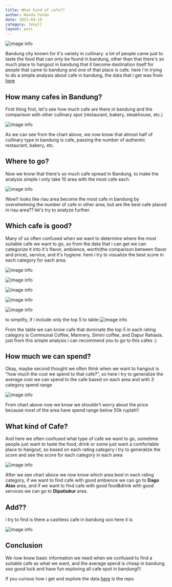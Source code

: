 ```yaml
---
title: What kind of cafe??
author: Nanda Yonda
date: 2023-04-19
category: Jekyll
layout: post
---
```


![image info](/assets/cafe/utara-cafe.jpg)

Bandung city known for it's variety in cullinary. a lot of people came just to taste the food that can only be found in bandung, other than that there's so much place to hangout in bandung that it become destination itself for people that came to bandung and one of that place is cafe. here i'm trying to do a simple analysis about cafe in bandung, the data that i get was from [here](https://pergikuliner.com/restoran/bandung/)

## How many cafes in Bandung?
First thing first, let's see how much cafe are there in bandung and the comparison with other cullinary spot (restaurant, bakery, steakhouse, etc.)

![image info](/assets/cafe/pie_chart.png)

As we can see from the chart above, we now know that almost half of cullinary type in bandung is cafe, passing the number of authentic restaurant, bakery, etc.

## Where to go?
Now we know that there's so much cafe spread in Bandung, to make the analysis simple i only take 10 area with the most cafe each.

![image info](/assets/cafe/most_cafe.png)

Wow!! looks like riau area become the most cafe in bandung by overwhelming the number of cafe in other area, but are the best cafe placed in riau area?? let's try to analyze further.

## Which cafe is good?
Many of us often confused when we want to determine where the most suitable cafe we want to go, so from the data that i can get we can categorize it into it's flavor, ambience, worth(the comparison between flavor and price), service, and it's hygiene. here i try to visualize the best score in each category for each area.

![image info](/assets/cafe/chart_rasa_max.png)

![image info](/assets/cafe/chart_suasana_max.png)

![image info](/assets/cafe/chart_worth_max.png)

![image info](/assets/cafe/chart_service_max.png)

![image info](/assets/cafe/chart_clean_max.png)

to simplify, if i include only the top 5 to table
 ![image info](/assets/cafe/top5_cafe.png)

From the table we can know cafe that dominate the top 5 in each rating category is Communal Coffee, Mannery, Simini coffee, and Dapur Rahasia.
just from this simple analysis i can recommend you to go to this cafes :)

## How much we can spend?
Okay, maybe second thought we often think when we want to hangout is "how much the cost we spend to that cafe?", so here i try to generalize the average cost we can spend to the cafe based on each area and with 3 category spend range

![image info](/assets/cafe/cafe_spend_range.png)

From chart above now we know we shouldn't worry about the price because most of the area have spend range below 50k rupiah!!

## What kind of Cafe?
And here we often confused what type of cafe we want to go, sometime people just want to taste the food, drink or some just want a comfortable place to hangout, so based on each rating category i try to generalize the score and see the score for each category in each area

![image info](/assets/cafe/cafe_rating_each.png)

After we see chart aboce we now know which area best in each rating category, if we want to find cafe with good ambience we can go to **Dago Atas** area, and if we want to find cafe with good food&drink with good services we can go to **Dipatiukur** area.

## Add??
i try to find is there a cashless cafe in bandung soo here it is

![image info](/assets/cafe/cashless_cafe.png)

## Conclusion
We now know basic information we need when we confused to find a suitable cafe as what we want, and the average spend is cheap in bandung. soo good luck and have fun exploring all cafe spot in bandung!!!

If you curious how i get and explore the data [here](https://github.com/nandayonda/cafe-eda) is the repo